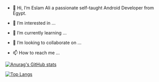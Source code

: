 - 👋 Hi, I’m Eslam Ali a passionate self-taught Android Developer from Egypt.


- 👀 I’m interested in ...
- 🌱 I’m currently learning ...
- 💞️ I’m looking to collaborate on ...
- 📫 How to reach me ...

<!---
eslamalii/eslamalii is a ✨ special ✨ repository because its `README.md` (this file) appears on your GitHub profile.
You can click the Preview link to take a look at your changes.
--->


[![Anurag's GitHub stats](https://github-readme-stats.vercel.app/api?username=eslamalii&show_icons=true&theme=dark&icon_color=ffffff)](https://github.com/eslamalii/README.md)


[![Top Langs](https://github-readme-stats.vercel.app/api/top-langs/?username=eslamalii&layout=compact&langs_count=3&theme=dark)](https://github.com/eslamalii/README.md)


